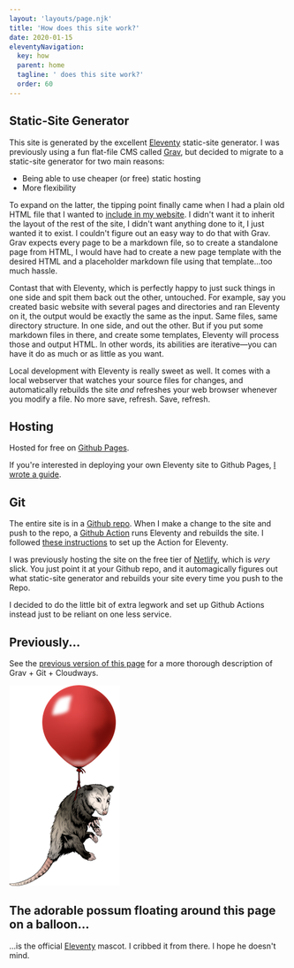 ```yaml
---
layout: 'layouts/page.njk'
title: 'How does this site work?'
date: 2020-01-15
eleventyNavigation:
  key: how
  parent: home
  tagline: ' does this site work?'
  order: 60
---
```

## Static-Site Generator

This site is generated by the excellent [Eleventy](https://www.11ty.dev/) static-site generator. I was previously using a fun flat-file CMS called [Grav](https://getgrav.org/), but decided to migrate to a static-site generator for two main reasons:
* Being able to use cheaper (or free) static hosting
* More flexibility

To expand on the latter, the tipping point finally came when I had a plain old HTML file that I wanted to [include in my website](/misc/awful-affirmations/). I didn't want it to inherit the layout of the rest of the site, I didn't want anything done to it, I just wanted it to exist. I couldn't figure out an easy way to do that with Grav. Grav expects every page to be a markdown file, so to create a standalone page from HTML, I would have had to create a new page template with the desired HTML and a placeholder markdown file using that template...too much hassle.

Contast that with Eleventy, which is perfectly happy to just suck things in one side and spit them back out the other, untouched. For example, say you created basic website with several pages and directories and ran Eleventy on it, the output would be exactly the same as the input. Same files, same directory structure. In one side, and out the other. But if you put some markdown files in there, and create some templates, Eleventy will process those and output HTML. In other words, its abilities are iterative&mdash;you can have it do as much or as little as you want.

Local development with Eleventy is really sweet as well. It comes with a local webserver that watches your source files for changes, and automatically rebuilds the site *and* refreshes your web browser whenever you modify a file. No more save, refresh. Save, refresh.

## Hosting

Hosted for free on [Github Pages](https://pages.github.com/).

If you're interested in deploying your own Eleventy site to Github Pages, [I wrote a guide](/tech/deploying-eleventy-to-github-pages/).

## Git

The entire site is in a [Github repo](https://github.com/justusthane/justusthane.github.io). When I make a change to the site and push to the repo, a [Github Action](https://github.com/justusthane/justusthane.github.io/blob/master/.github/workflows/build.yml) runs Eleventy and rebuilds the site. I followed [these instructions](https://dev.to/sophiabrandt/how-to-deploy-eleventy-to-github-pages-with-github-actions-0) to set up the Action for Eleventy.

I was previously hosting the site on the free tier of [Netlify](https://www.netlify.com/), which is *very* slick. You just point it at your Github repo, and it automagically figures out what static-site generator and rebuilds your site every time you push to the Repo.

I decided to do the little bit of extra legwork and set up Github Actions instead just to be reliant on one less service.

## Previously...

See the [previous version of this page](https://github.com/justusthane/justusthane.github.io/blob/13d866b4a3c53d58f96544db777b41930e946170/how/index.md) for a more thorough description of Grav + Git + Cloudways.

<a href="https://www.11ty.dev/news/logo-homage/" class="elv-externalexempt elv-possum-anchor" data-investors-avatar=""><picture class="elv-possum-pic"><source srcset="possum-balloon-original.webp" type="image/webp"><img src="possum-balloon-original-sm.png" class="elv-possum" alt="The possum is Eleventy’s mascot" loading="lazy" width="200" height="363"></picture></a>

## The adorable possum floating around this page on a balloon...
...is the official [Eleventy](https://www.11ty.dev/) mascot. I cribbed it from there. I hope he doesn't mind.

